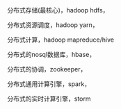 分布式存储(最核心)，hadoop hdfs，

分布式资源调度，hadoop yarn，

分布式计算，hadoop mapreduce/hive

分布式的nosql数据库，hbase，

分布式的协调，zookeeper，

分布式通用计算引擎，spark，

分布式的实时计算引擎，storm

